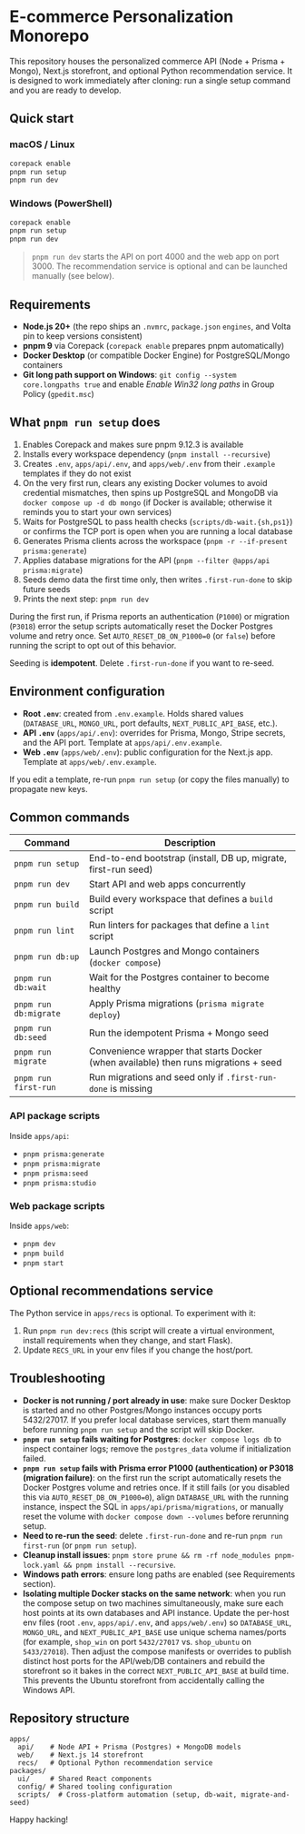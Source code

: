 # E-commerce Personalization Monorepo

This repository houses the personalized commerce API (Node + Prisma + Mongo), Next.js storefront, and optional Python recommendation service. It is designed to work immediately after cloning: run a single setup command and you are ready to develop.

## Quick start

### macOS / Linux
```bash
corepack enable
pnpm run setup
pnpm run dev
```

### Windows (PowerShell)
```powershell
corepack enable
pnpm run setup
pnpm run dev
```

> `pnpm run dev` starts the API on port 4000 and the web app on port 3000. The recommendation service is optional and can be launched manually (see below).

## Requirements

- **Node.js 20+** (the repo ships an `.nvmrc`, `package.json` `engines`, and Volta pin to keep versions consistent)
- **pnpm 9** via Corepack (`corepack enable` prepares pnpm automatically)
- **Docker Desktop** (or compatible Docker Engine) for PostgreSQL/Mongo containers
- **Git long path support on Windows**: `git config --system core.longpaths true` and enable *Enable Win32 long paths* in Group Policy (`gpedit.msc`)

## What `pnpm run setup` does

1. Enables Corepack and makes sure pnpm 9.12.3 is available
2. Installs every workspace dependency (`pnpm install --recursive`)
3. Creates `.env`, `apps/api/.env`, and `apps/web/.env` from their `.example` templates if they do not exist
4. On the very first run, clears any existing Docker volumes to avoid credential mismatches, then spins up PostgreSQL and MongoDB via `docker compose up -d db mongo` (if Docker is available; otherwise it reminds you to start your own services)
5. Waits for PostgreSQL to pass health checks (`scripts/db-wait.{sh,ps1}`) or confirms the TCP port is open when you are running a local database
6. Generates Prisma clients across the workspace (`pnpm -r --if-present prisma:generate`)
7. Applies database migrations for the API (`pnpm --filter @apps/api prisma:migrate`)
8. Seeds demo data the first time only, then writes `.first-run-done` to skip future seeds
9. Prints the next step: `pnpm run dev`

During the first run, if Prisma reports an authentication (`P1000`) or migration (`P3018`) error the setup scripts automatically reset the Docker Postgres volume and retry once. Set `AUTO_RESET_DB_ON_P1000=0` (or `false`) before running the script to opt out of this behavior.

Seeding is **idempotent**. Delete `.first-run-done` if you want to re-seed.

## Environment configuration

- **Root `.env`**: created from `.env.example`. Holds shared values (`DATABASE_URL`, `MONGO_URL`, port defaults, `NEXT_PUBLIC_API_BASE`, etc.).
- **API `.env`** (`apps/api/.env`): overrides for Prisma, Mongo, Stripe secrets, and the API port. Template at `apps/api/.env.example`.
- **Web `.env`** (`apps/web/.env`): public configuration for the Next.js app. Template at `apps/web/.env.example`.

If you edit a template, re-run `pnpm run setup` (or copy the files manually) to propagate new keys.

## Common commands

| Command | Description |
| --- | --- |
| `pnpm run setup` | End-to-end bootstrap (install, DB up, migrate, first-run seed) |
| `pnpm run dev` | Start API and web apps concurrently |
| `pnpm run build` | Build every workspace that defines a `build` script |
| `pnpm run lint` | Run linters for packages that define a `lint` script |
| `pnpm run db:up` | Launch Postgres and Mongo containers (`docker compose`) |
| `pnpm run db:wait` | Wait for the Postgres container to become healthy |
| `pnpm run db:migrate` | Apply Prisma migrations (`prisma migrate deploy`) |
| `pnpm run db:seed` | Run the idempotent Prisma + Mongo seed |
| `pnpm run migrate` | Convenience wrapper that starts Docker (when available) then runs migrations + seed |
| `pnpm run first-run` | Run migrations and seed only if `.first-run-done` is missing |

### API package scripts

Inside `apps/api`:

- `pnpm prisma:generate`
- `pnpm prisma:migrate`
- `pnpm prisma:seed`
- `pnpm prisma:studio`

### Web package scripts

Inside `apps/web`:

- `pnpm dev`
- `pnpm build`
- `pnpm start`

## Optional recommendations service

The Python service in `apps/recs` is optional. To experiment with it:

1. Run `pnpm run dev:recs` (this script will create a virtual environment, install requirements when they change, and start Flask).
2. Update `RECS_URL` in your env files if you change the host/port.

## Troubleshooting

- **Docker is not running / port already in use**: make sure Docker Desktop is started and no other Postgres/Mongo instances occupy ports 5432/27017. If you prefer local database services, start them manually before running `pnpm run setup` and the script will skip Docker.
- **`pnpm run setup` fails waiting for Postgres**: `docker compose logs db` to inspect container logs; remove the `postgres_data` volume if initialization failed.
- **`pnpm run setup` fails with Prisma error P1000 (authentication) or P3018 (migration failure)**: on the first run the script automatically resets the Docker Postgres volume and retries once. If it still fails (or you disabled this via `AUTO_RESET_DB_ON_P1000=0`), align `DATABASE_URL` with the running instance, inspect the SQL in `apps/api/prisma/migrations`, or manually reset the volume with `docker compose down --volumes` before rerunning setup.
- **Need to re-run the seed**: delete `.first-run-done` and re-run `pnpm run first-run` (or `pnpm run setup`).
- **Cleanup install issues**: `pnpm store prune && rm -rf node_modules pnpm-lock.yaml && pnpm install --recursive`.
- **Windows path errors**: ensure long paths are enabled (see Requirements section).
- **Isolating multiple Docker stacks on the same network**: when you run the compose setup on two machines simultaneously, make sure each host points at its own databases and API instance. Update the per-host env files (root `.env`, `apps/api/.env`, and `apps/web/.env`) so `DATABASE_URL`, `MONGO_URL`, and `NEXT_PUBLIC_API_BASE` use unique schema names/ports (for example, `shop_win` on port `5432/27017` vs. `shop_ubuntu` on `5433/27018`). Then adjust the compose manifests or overrides to publish distinct host ports for the API/web/DB containers and rebuild the storefront so it bakes in the correct `NEXT_PUBLIC_API_BASE` at build time. This prevents the Ubuntu storefront from accidentally calling the Windows API.

## Repository structure

```
apps/
  api/    # Node API + Prisma (Postgres) + MongoDB models
  web/    # Next.js 14 storefront
  recs/   # Optional Python recommendation service
packages/
  ui/     # Shared React components
  config/ # Shared tooling configuration
  scripts/  # Cross-platform automation (setup, db-wait, migrate-and-seed)
```

Happy hacking!
